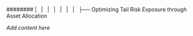 ######## |   |   |   |   |   |   |   ├── Optimizing Tail Risk Exposure through Asset Allocation

*Add content here*
